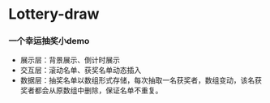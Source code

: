 # Lottery-draw
### 一个幸运抽奖小demo
* 展示层：背景展示、倒计时展示
* 交互层：滚动名单、获奖名单动态插入
* 数据层：抽奖名单以数组形式存储，每次抽取一名获奖者，数组变动，该名获奖者都会从原数组中删除，保证名单不重复。
